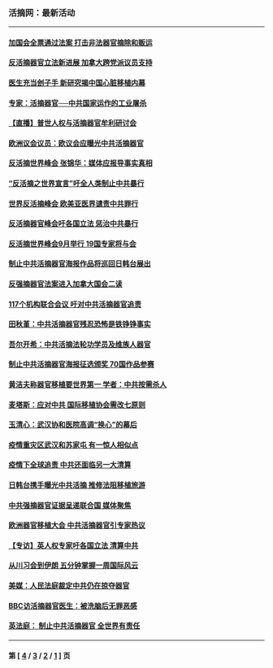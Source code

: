 ### 活摘网：最新活动
---
#### [加国会全票通过法案 打击非法器官摘除和贩运](../../pages/nf5883/n13884924.md?02210430) 
#### [反活摘器官立法新进展 加拿大跨党派议员支持](../../pages/nf5883/n13876061.md?02210430) 
#### [医生充当刽子手 新研究揭中国心脏移植内幕](../../pages/nf5883/n13772291.md?02210430) 
#### [专家：活摘器官──中共国家运作的工业屠杀](../../pages/nf5883/n13761178.md?02210430) 
#### [【直播】普世人权与活摘器官牟利研讨会](../../pages/nf5883/n13425146.md?02210430) 
#### [欧洲议会议员：欧议会应曝光中共活摘器官](../../pages/nf5883/n13336571.md?02210430) 
#### [反活摘世界峰会 张锦华：媒体应报导事实真相](../../pages/nf5883/n13278502.md?02210430) 
#### [“反活摘之世界宣言”吁全人类制止中共暴行](../../pages/nf5883/n13259730.md?02210430) 
#### [世界反活摘峰会 欧美亚医界谴责中共罪行](../../pages/nf5883/n13253550.md?02210430) 
#### [反活摘器官峰会吁各国立法 惩治中共暴行](../../pages/nf5883/n13245052.md?02210430) 
#### [反活摘世界峰会9月举行 19国专家将与会](../../pages/nf5883/n13201492.md?02210430) 
#### [制止中共活摘器官海报作品将巡回日韩台展出](../../pages/nf5883/n13177791.md?02210430) 
#### [反强摘器官法案进入加拿大国会二读](../../pages/nf5883/n13033450.md?02210430) 
#### [117个机构联合会议 吁对中共活摘器官追责](../../pages/nf5883/n12775087.md?02210430) 
#### [田秋堇：中共活摘器官残忍恐怖是铁铮铮事实](../../pages/nf5883/n12702148.md?02210430) 
#### [吾尔开希：中共活摘法轮功学员及维族人器官](../../pages/nf5883/n12693197.md?02210430) 
#### [制止中共活摘器官海报征选颁奖 70国作品参赛](../../pages/nf5883/n12692050.md?02210430) 
#### [黄洁夫称器官移植要世界第一 学者：中共按需杀人](../../pages/nf5883/n12572329.md?02210430) 
#### [麦塔斯：应对中共 国际移植协会需改七原则](../../pages/nf5883/n12514711.md?02210430) 
#### [玉清心：武汉协和医院高调“换心”的幕后](../../pages/nf5883/n12298730.md?02210430) 
#### [疫情重灾区武汉和苏家屯 有一惊人相似点](../../pages/nf5883/n12150824.md?02210430) 
#### [疫情下全球追责 中共还面临另一大清算](../../pages/nf5883/n12070397.md?02210430) 
#### [日韩台携手曝光中共活摘 推修法阻移植旅游](../../pages/nf5883/n11712046.md?02210430) 
#### [中共强摘器官证据呈递联合国 媒体聚焦](../../pages/nf5883/n11546426.md?02210430) 
#### [欧洲器官移植大会 中共活摘器官引专家热议](../../pages/nf5883/n11539095.md?02210430) 
#### [【专访】英人权专家吁各国立法 清算中共](../../pages/nf5883/n11367315.md?02210430) 
#### [从川习会到伊朗 五分钟掌握一周国际风云](../../pages/nf5883/n11338520.md?02210430) 
#### [美媒：人民法庭裁定中共仍在掠夺器官](../../pages/nf5883/n11334897.md?02210430) 
#### [BBC访活摘器官医生：被洗脑后无罪恶感](../../pages/nf5883/n11335935.md?02210430) 
#### [英法庭： 制止中共活摘器官 全世界有责任](../../pages/nf5883/n11330691.md?02210430) 

---
#### 第 [ [4](./4.md?02210430) / [3](./3.md?02210430) / [2](./2.md?02210430) / [1](./1.md?02210430) ] 页

